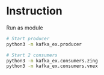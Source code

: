 # Instruction

Run as module

```bash
# Start producer
python3 -m kafka_ex.producer

# Start 2 consumers
python3 -m kafka_ex.consumers.zing
python3 -m kafka_ex.consumers.vnex
```
